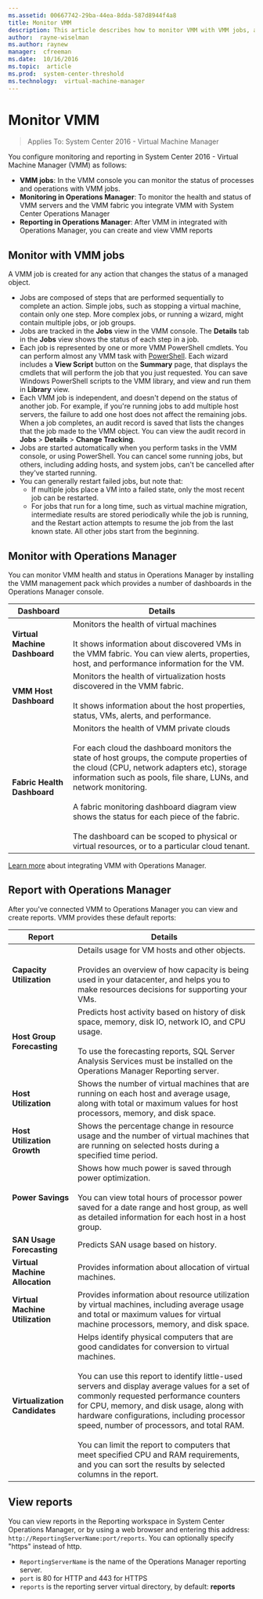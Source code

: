 ```yaml
---
ms.assetid: 00667742-29ba-44ea-8dda-587d8944f4a8
title: Monitor VMM
description: This article describes how to monitor VMM with VMM jobs, and System Center Operations Manager
author:  rayne-wiselman
ms.author: raynew
manager:  cfreeman
ms.date:  10/16/2016
ms.topic:  article
ms.prod:  system-center-threshold
ms.technology:  virtual-machine-manager
---
```


# Monitor VMM

>Applies To: System Center 2016 - Virtual Machine Manager

You configure monitoring and reporting in System Center 2016 - Virtual Machine Manager (VMM) as follows:

- **VMM jobs**: In the VMM console you can monitor the status of processes and operations with VMM jobs.
- **Monitoring in Operations Manager**: To monitor the health and status of VMM servers and the VMM fabric you integrate VMM with System Center Operations Manager
- **Reporting in Operations Manager**: After VMM in integrated with Operations Manager, you can create and view VMM reports


## Monitor with VMM jobs

A VMM job is created for any action that changes the status of a managed object.

- Jobs are composed of steps that are performed sequentially to complete an action. Simple jobs, such as stopping a virtual machine, contain only one step. More complex jobs, or running a wizard, might contain multiple jobs, or job groups.
-  Jobs are tracked in the **Jobs** view in the VMM console. The **Details** tab in the **Jobs** view shows the status of each step in a job.
- Each job is represented by one or more VMM PowerShell cmdlets. You can perform almost any VMM task with [PowerShell](https://technet.microsoft.com/library/jj654428(v=sc.20).aspx). Each wizard includes a **View Script** button on the **Summary** page, that displays the cmdlets that will perform the job that you just requested. You can save Windows PowerShell scripts to the VMM library, and view and run them in **Library** view.
- Each VMM job is independent, and doesn't depend on the status of another job. For example, if you're running jobs to add multiple host servers, the  failure to add one host does not affect the remaining jobs.
When a job completes, an audit record is saved that lists the changes that the job made to the VMM object. You can view the audit record in **Jobs** > **Details** > **Change Tracking**.
- Jobs are started automatically when you perform tasks in the VMM console, or using PowerShell. You can cancel some running jobs, but others, including adding hosts, and system jobs, can't be cancelled after they've started running.
- You can generally restart failed jobs, but note that:
    - If multiple jobs place a VM into a failed state, only the most recent job can be restarted.
    - For jobs that run for a long time, such as virtual machine migration, intermediate results are stored periodically while the job is running, and the Restart action attempts to resume the job from the last known state. All other jobs start from the beginning.


## Monitor with Operations Manager

You can monitor VMM health and status in Operations Manager by installing the VMM management pack which provides a number of dashboards in the Operations Manager console.


**Dashboard** | **Details**
--- | ---
**Virtual Machine Dashboard** | Monitors the health of virtual machines<br/><br/> It shows information about discovered VMs in the VMM fabric. You can view alerts, properties, host, and performance information for the VM.
**VMM Host Dashboard** | Monitors the health of virtualization hosts discovered in the VMM fabric.<br/><br/> It shows information about the host properties, status, VMs, alerts, and performance.
**Fabric Health Dashboard** | Monitors the health of VMM private clouds<br/><br/> For each cloud the dashboard monitors the state of host groups, the compute properties of the cloud (CPU, network adapters etc), storage information such as pools, file share, LUNs, and network monitoring.<br/><br/> A fabric monitoring dashboard diagram view shows the status for each piece of the fabric.<br/><br/> The dashboard can be scoped to physical or virtual resources, or to a particular cloud tenant.

[Learn more](manage/manage-monitor-ops-mgr.md) about integrating VMM with Operations Manager.


## Report with Operations Manager

After you've connected VMM to Operations Manager you can view and create reports. VMM provides these default reports:

**Report** | **Details**
--- | ---
**Capacity Utilization** | Details usage for VM hosts and other objects.<br/><br/> Provides an overview of how capacity is being used in your datacenter, and helps you to make resources decisions for supporting your VMs.
**Host Group Forecasting** | Predicts host activity based on history of disk space, memory, disk IO, network IO, and CPU usage.<br/><br/> To use the forecasting reports, SQL Server Analysis Services must be installed on the Operations Manager Reporting server.
**Host Utilization** | Shows the number of virtual machines that are running on each host and average usage, along with total or maximum values for host processors, memory, and disk space.
**Host Utilization Growth** | Shows the percentage change in resource usage and the number of virtual machines that are running on selected hosts during a specified time period.
**Power Savings** | Shows how much power is saved through power optimization.<br/><br/> You can view total hours of processor power saved for a date range and host group, as well as detailed information for each host in a host group.
**SAN Usage Forecasting** | Predicts SAN usage based on history.
**Virtual Machine Allocation** | Provides information about allocation of virtual machines.
**Virtual Machine Utilization** | Provides information about resource utilization by virtual machines, including average usage and total or maximum values for virtual machine processors, memory, and disk space.
**Virtualization Candidates** | Helps identify physical computers that are good candidates for conversion to virtual machines.<br/><br/> You can use this report to identify little-used servers and display average values for a set of commonly requested performance counters for CPU, memory, and disk usage, along with hardware configurations, including processor speed, number of processors, and total RAM.<br/><br/> You can limit the report to computers that meet specified CPU and RAM requirements, and you can sort the results by selected columns in the report.

## View reports

You can view reports in the Reporting workspace in System Center Operations Manager, or by using a web browser and entering this address: `http://ReportingServerName:port/reports`. You can optionally specify "https" instead of http.

- `ReportingServerName` is the name of the Operations Manager reporting server.
- `port` is 80 for HTTP and 443 for HTTPS
- `reports` is the reporting server virtual directory, by default: **reports**
